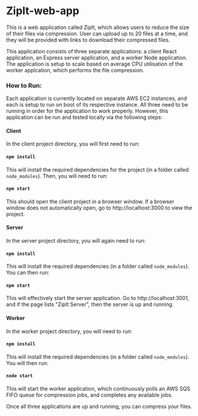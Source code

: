 # ZipIt-web-app

This is a web application called ZipIt, which allows users to reduce the size of their files via compression. User can upload up to 20 files at a time, and they will be provided with links to download their compressed files.

This application consists of three separate applications: a client React application, an Express server application, and a worker Node application. The application is setup to scale based on average CPU utilisation of the worker applcation, which performs the file compression.

### How to Run:

Each application is currently located on separate AWS EC2 instances, and each is setup to run on boot of its respective instance. All three need to be running in order for the application to work properly. However, this application can be run and tested locally via the following steps:

#### Client

In the client project directory, you will first need to run:

#### `npm install`

This will install the required dependencies for the project (in a folder called `node_modules`). Then, you will need to run:

#### `npm start`

This should open the client project in a browser window. If a browser window does not automatically open, go to http://localhost:3000 to view the project.

#### Server

In the server project directory, you will again need to run:

#### `npm install`

This will install the required dependencies (in a folder called `node_modules`). You can then run:

#### `npm start`

This will effectively start the server application. Go to http://localhost:3001, and if the page lists "ZipIt Server", then the server is up and running.

#### Worker

In the worker project directory, you will need to run:

#### `npm install`

This will install the required dependencies (in a folder called `node_modules`). You will then run:

#### `node start`

This will start the worker application, which continuously polls an AWS SQS FIFO queue for compression jobs, and completes any available jobs.

Once all three applications are up and running, you can compress your files.
